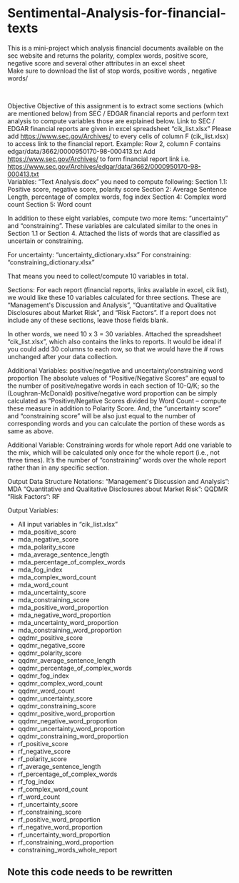 # Sentimental-Analysis-for-financial-texts
This is a mini-project which analysis financial documents available on the sec website and returns the polarity, complex words, positive score, negative score and several other attributes in an excel sheet  
Make sure to download the list of stop words, positive words , negative words/

<br />


Objective
Objective of this assignment is to extract some sections (which are mentioned below) from SEC / EDGAR financial reports and perform text analysis to compute variables those are explained below. Link to SEC / EDGAR financial reports are given in excel spreadsheet “cik_list.xlsx”
Please add https://www.sec.gov/Archives/ to every cells of column F (cik_list.xlsx) to access link to the financial report. 
Example: Row 2, column F contains edgar/data/3662/0000950170-98-000413.txt
Add https://www.sec.gov/Archives/ to form financial report link i.e. 
https://www.sec.gov/Archives/edgar/data/3662/0000950170-98-000413.txt 
<br />
Variables:
“Text Analysis.docx” you need to compute following: 
Section 1.1: Positive score, negative score, polarity score
Section 2: Average Sentence Length, percentage of complex words, fog index
Section 4: Complex word count
Section 5: Word count
 
In addition to these eight variables, compute two more items: “uncertainty” and “constraining”. These variables are calculated similar to the ones in Section 1.1 or Section 4. Attached the lists of words that are classified as uncertain or constraining.
 
For uncertainty: “uncertainty_dictionary.xlsx”
For constraining: “constraining_dictionary.xlsx”
 
That means you need to collect/compute 10 variables in total.
 
Sections:
For each report (financial reports, links available in excel, cik list), we would like these 10 variables calculated for three sections. These are 
“Management's Discussion and Analysis”, 
“Quantitative and Qualitative Disclosures about Market Risk”, and 
“Risk Factors”. 
If a report does not include any of these sections, leave those fields blank.
 
In other words, we need 10 x 3 = 30 variables.
Attached the spreadsheet “cik_list.xlsx”, which also contains the links to reports. It would be ideal if you could add 30 columns to each row, so that we would have the # rows unchanged after your data collection.

Additional Variables: positive/negative and uncertainty/constraining word proportion 
The absolute values of “Positive/Negative Scores” are equal to the number of positive/negative words in each section of 10-Q/K; so the (Loughran-McDonald) positive/negative word proportion can be simply calculated as “Positive/Negative Scores divided by Word Count – compute these measure in addition to Polarity Score.  And, the “uncertainty score” and “constraining score” will be also just equal to the number of corresponding words and you can calculate the portion of these words as same as above.  
 
Additional Variable: Constraining words for whole report
Add one variable to the mix, which will be calculated only once for the whole report (i.e., not three times). It’s the number of “constraining” words over the whole report rather than in any specific section.

Output Data Structure
Notations: 
“Management's Discussion and Analysis”: MDA
“Quantitative and Qualitative Disclosures about Market Risk”: QQDMR
“Risk Factors”: RF

Output Variables: 

 * All input variables in “cik_list.xlsx”
 * mda_positive_score
 * mda_negative_score
 * mda_polarity_score
 * mda_average_sentence_length
 * mda_percentage_of_complex_words
 * mda_fog_index
 * mda_complex_word_count
 * mda_word_count
 * mda_uncertainty_score
 * mda_constraining_score
 * mda_positive_word_proportion
 * mda_negative_word_proportion
 * mda_uncertainty_word_proportion
 * mda_constraining_word_proportion
 * qqdmr_positive_score
 * qqdmr_negative_score
 * qqdmr_polarity_score
 * qqdmr_average_sentence_length
 * qqdmr_percentage_of_complex_words
 * qqdmr_fog_index
 * qqdmr_complex_word_count
 * qqdmr_word_count
 * qqdmr_uncertainty_score
 * qqdmr_constraining_score
 * qqdmr_positive_word_proportion
 * qqdmr_negative_word_proportion
 * qqdmr_uncertainty_word_proportion
 * qqdmr_constraining_word_proportion
 * rf_positive_score
 * rf_negative_score
 * rf_polarity_score
 * rf_average_sentence_length
 * rf_percentage_of_complex_words
 * rf_fog_index
 * rf_complex_word_count
 * rf_word_count
 * rf_uncertainty_score
 * rf_constraining_score
 * rf_positive_word_proportion
 * rf_negative_word_proportion
 * rf_uncertainty_word_proportion
 * rf_constraining_word_proportion
 * constraining_words_whole_report

## Note this code needs to be rewritten

